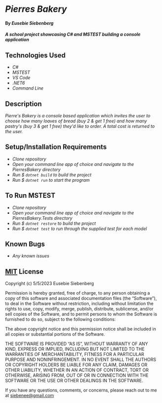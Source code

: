# _Pierres Bakery_

#### By _**Eusebie Siebenberg**_

#### _A school project showcasing C# and MSTEST building a console application_

## Technologies Used

* _C#_
* _MSTEST_
* _VS Code_
* _.NET6_
* _Command Line_

## Description

_Pierre's Bakery is a console based application which invites the user to choose how many loaves of bread (buy 2 & get 1 free) and how many pastry's (buy 3 & get 1 free) they'd like to order. A total cost is returned to the user._

## Setup/Installation Requirements

* _Clone repository_
* _Open your command line app of choice and navigate to the PierresBakery directory_
* _Run $ `dotnet build` to build the project_
* _Run $ `dotnet run` to start the program_

## To Run MSTEST

* _Clone repository_
* _Open your command line app of choice and navigate to the PierresBakery.Tests directory_
* _Run $ `dotnet restore` to build the project_
* _Run $ `dotnet test` to run through the supplied test for each model_


## Known Bugs

* _Any known issues_

## [MIT](https://opensource.org/license/mit/) License

Copyright (c) 5/5/2023 Eusebie Siebenberg

Permission is hereby granted, free of charge, to any person obtaining a copy of this software and associated documentation files (the “Software”), to deal in the Software without restriction, including without limitation the rights to use, copy, modify, merge, publish, distribute, sublicense, and/or sell copies of the Software, and to permit persons to whom the Software is furnished to do so, subject to the following conditions:

The above copyright notice and this permission notice shall be included in all copies or substantial portions of the Software.

THE SOFTWARE IS PROVIDED “AS IS”, WITHOUT WARRANTY OF ANY KIND, EXPRESS OR IMPLIED, INCLUDING BUT NOT LIMITED TO THE WARRANTIES OF MERCHANTABILITY, FITNESS FOR A PARTICULAR PURPOSE AND NONINFRINGEMENT. IN NO EVENT SHALL THE AUTHORS OR COPYRIGHT HOLDERS BE LIABLE FOR ANY CLAIM, DAMAGES OR OTHER LIABILITY, WHETHER IN AN ACTION OF CONTRACT, TORT OR OTHERWISE, ARISING FROM, OUT OF OR IN CONNECTION WITH THE SOFTWARE OR THE USE OR OTHER DEALINGS IN THE SOFTWARE.

If you have any questions, comments, or concerns, please reach out to me at siebenee@gmail.com

